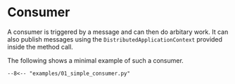 # Consumer

A consumer is triggered by a message and can then do arbitary work. It can also publish messages using the `DistributedApplicationContext` provided inside the method call.

The following shows a minimal example of such a consumer.

```
--8<-- "examples/01_simple_consumer.py"
```
